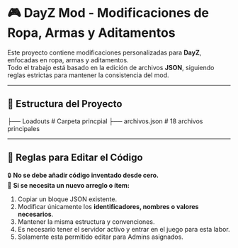 # 🎮 DayZ Mod - Modificaciones de Ropa, Armas y Aditamentos
Este proyecto contiene modificaciones personalizadas para **DayZ**, enfocadas en ropa, armas y aditamentos.  
Todo el trabajo está basado en la edición de archivos **JSON**, siguiendo reglas estrictas para mantener la consistencia del mod.

---

## 📂 Estructura del Proyecto

├── Loadouts # Carpeta princpial
  ├── archivos.json # 18 archivos principales
  
---

## 📝 Reglas para Editar el Código

🔒 **No se debe añadir código inventado desde cero.**  
🔄 **Si se necesita un nuevo arreglo o ítem:**
1. Copiar un bloque JSON existente.  
2. Modificar únicamente los **identificadores, nombres o valores necesarios**.  
3. Mantener la misma estructura y convenciones.
4. Es necesario tener el servidor activo y entrar en el juego para esta labor.
5. Solamente esta permitido editar para Admins asignados.
